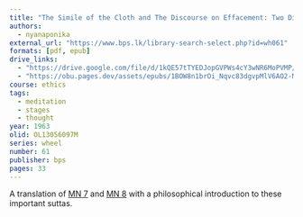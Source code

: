 ```yaml
---
title: "The Simile of the Cloth and The Discourse on Effacement: Two Discourses of the Buddha"
authors:
  - nyanaponika
external_url: "https://www.bps.lk/library-search-select.php?id=wh061"
formats: [pdf, epub]
drive_links:
  - "https://drive.google.com/file/d/1kQE57tTYEDJopGVPWs4cY3wNR6MoPVMP/view?usp=drivesdk"
  - "https://obu.pages.dev/assets/epubs/1BOW8n1brOi_Nqvc83dgvpMlV6AO2-MDt.epub"
course: ethics
tags:
  - meditation
  - stages
  - thought
year: 1963
olid: OL13056097M
series: wheel
number: 61
publisher: bps
pages: 33
---
```


A translation of [MN 7](/content/canon/mn7) and [MN 8](/content/canon/mn8) with a philosophical introduction to these important suttas.
